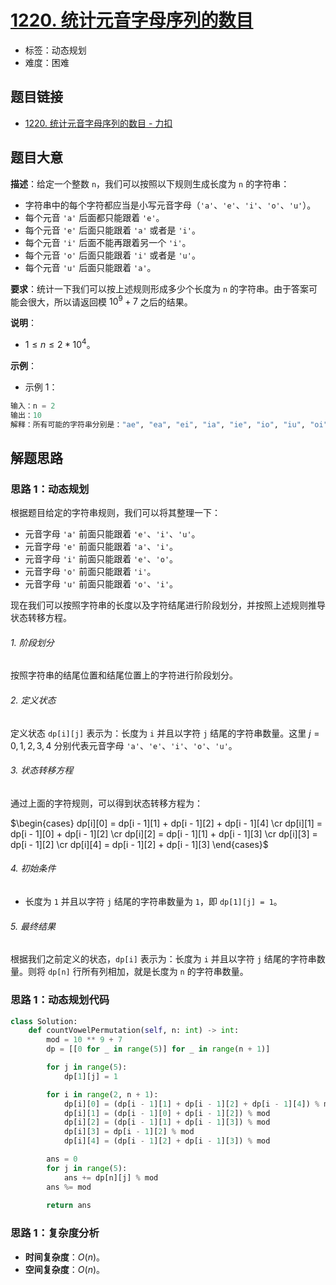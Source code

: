 # [1220. 统计元音字母序列的数目](https://leetcode.cn/problems/count-vowels-permutation/)

- 标签：动态规划
- 难度：困难

## 题目链接

- [1220. 统计元音字母序列的数目 - 力扣](https://leetcode.cn/problems/count-vowels-permutation/)

## 题目大意

**描述**：给定一个整数 `n`，我们可以按照以下规则生成长度为 `n` 的字符串：

- 字符串中的每个字符都应当是小写元音字母（`'a'`、`'e'`、`'i'`、`'o'`、`'u'`）。
- 每个元音 `'a'` 后面都只能跟着 `'e'`。
- 每个元音 `'e'` 后面只能跟着 `'a'` 或者是 `'i'`。
- 每个元音 `'i'` 后面不能再跟着另一个 `'i'`。
- 每个元音 `'o'` 后面只能跟着 `'i'` 或者是 `'u'`。
- 每个元音 `'u'` 后面只能跟着 `'a'`。

**要求**：统计一下我们可以按上述规则形成多少个长度为 `n` 的字符串。由于答案可能会很大，所以请返回模 $10^9 + 7$ 之后的结果。

**说明**：

- $1 \le n \le 2 * 10^4$。

**示例**：

- 示例 1：

```python
输入：n = 2
输出：10
解释：所有可能的字符串分别是："ae", "ea", "ei", "ia", "ie", "io", "iu", "oi", "ou" 和 "ua"。
```

## 解题思路

### 思路 1：动态规划

根据题目给定的字符串规则，我们可以将其整理一下：

- 元音字母 `'a'` 前面只能跟着 `'e'`、`'i'`、`'u'`。
- 元音字母 `'e'` 前面只能跟着 `'a'`、`'i'`。
- 元音字母 `'i'` 前面只能跟着 `'e'`、`'o'`。
- 元音字母 `'o'` 前面只能跟着 `'i'`。
- 元音字母 `'u'` 前面只能跟着 `'o'`、`'i'`。

现在我们可以按照字符串的长度以及字符结尾进行阶段划分，并按照上述规则推导状态转移方程。

###### 1. 阶段划分

按照字符串的结尾位置和结尾位置上的字符进行阶段划分。

###### 2. 定义状态

定义状态 `dp[i][j]` 表示为：长度为 `i` 并且以字符 `j` 结尾的字符串数量。这里 $j = 0, 1, 2, 3, 4$ 分别代表元音字母 `'a'`、`'e'`、`'i'`、`'o'`、`'u'`。

###### 3. 状态转移方程

通过上面的字符规则，可以得到状态转移方程为：


$\begin{cases} dp[i][0] = dp[i - 1][1] + dp[i - 1][2] + dp[i - 1][4] \cr dp[i][1] = dp[i - 1][0] + dp[i - 1][2] \cr dp[i][2] = dp[i - 1][1] + dp[i - 1][3] \cr dp[i][3] = dp[i - 1][2] \cr dp[i][4] = dp[i - 1][2] + dp[i - 1][3] \end{cases}$

###### 4. 初始条件

- 长度为 `1` 并且以字符 `j` 结尾的字符串数量为 `1`，即 `dp[1][j] = 1`。

###### 5. 最终结果

根据我们之前定义的状态，`dp[i]` 表示为：长度为 `i` 并且以字符 `j` 结尾的字符串数量。则将 `dp[n]` 行所有列相加，就是长度为 `n` 的字符串数量。

### 思路 1：动态规划代码

```python
class Solution:
    def countVowelPermutation(self, n: int) -> int:
        mod = 10 ** 9 + 7
        dp = [[0 for _ in range(5)] for _ in range(n + 1)]

        for j in range(5):
            dp[1][j] = 1

        for i in range(2, n + 1):
            dp[i][0] = (dp[i - 1][1] + dp[i - 1][2] + dp[i - 1][4]) % mod
            dp[i][1] = (dp[i - 1][0] + dp[i - 1][2]) % mod
            dp[i][2] = (dp[i - 1][1] + dp[i - 1][3]) % mod
            dp[i][3] = dp[i - 1][2] % mod
            dp[i][4] = (dp[i - 1][2] + dp[i - 1][3]) % mod

        ans = 0
        for j in range(5):
            ans += dp[n][j] % mod
        ans %= mod
        
        return ans
```

### 思路 1：复杂度分析

- **时间复杂度**：$O(n)$。
- **空间复杂度**：$O(n)$。
